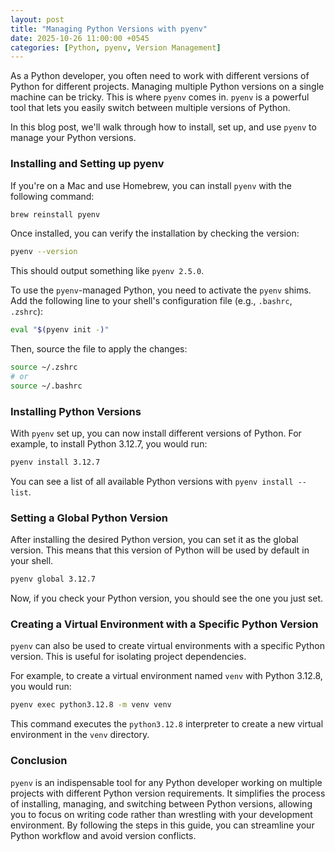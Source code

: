 ```yaml
---
layout: post
title: "Managing Python Versions with pyenv"
date: 2025-10-26 11:00:00 +0545
categories: [Python, pyenv, Version Management]
---
```


As a Python developer, you often need to work with different versions of Python for different projects. Managing multiple Python versions on a single machine can be tricky. This is where `pyenv` comes in. `pyenv` is a powerful tool that lets you easily switch between multiple versions of Python.

In this blog post, we'll walk through how to install, set up, and use `pyenv` to manage your Python versions.

### Installing and Setting up pyenv

If you're on a Mac and use Homebrew, you can install `pyenv` with the following command:

```bash
brew reinstall pyenv
```

Once installed, you can verify the installation by checking the version:

```bash
pyenv --version
```

This should output something like `pyenv 2.5.0`.

To use the `pyenv`-managed Python, you need to activate the `pyenv` shims. Add the following line to your shell's configuration file (e.g., `.bashrc`, `.zshrc`):

```bash
eval "$(pyenv init -)"
```

Then, source the file to apply the changes:

```bash
source ~/.zshrc
# or
source ~/.bashrc
```

### Installing Python Versions

With `pyenv` set up, you can now install different versions of Python. For example, to install Python 3.12.7, you would run:

```bash
pyenv install 3.12.7
```

You can see a list of all available Python versions with `pyenv install --list`.

### Setting a Global Python Version

After installing the desired Python version, you can set it as the global version. This means that this version of Python will be used by default in your shell.

```bash
pyenv global 3.12.7
```

Now, if you check your Python version, you should see the one you just set.

### Creating a Virtual Environment with a Specific Python Version

`pyenv` can also be used to create virtual environments with a specific Python version. This is useful for isolating project dependencies.

For example, to create a virtual environment named `venv` with Python 3.12.8, you would run:

```bash
pyenv exec python3.12.8 -m venv venv
```

This command executes the `python3.12.8` interpreter to create a new virtual environment in the `venv` directory.

### Conclusion

`pyenv` is an indispensable tool for any Python developer working on multiple projects with different Python version requirements. It simplifies the process of installing, managing, and switching between Python versions, allowing you to focus on writing code rather than wrestling with your development environment. By following the steps in this guide, you can streamline your Python workflow and avoid version conflicts.
